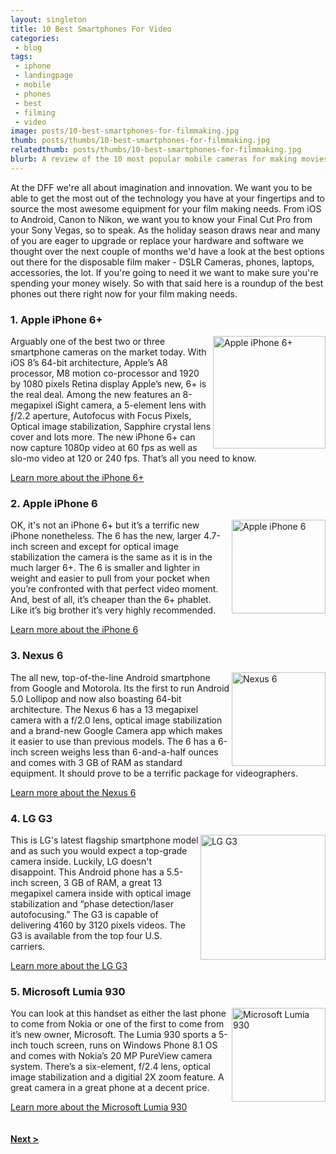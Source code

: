 ```yaml
---
layout: singleton
title: 10 Best Smartphones For Video
categories:
 - blog
tags:
 - iphone
 - landingpage
 - mobile
 - phones
 - best
 - filming
 - video
image: posts/10-best-smartphones-for-filmmaking.jpg
thumb: posts/thumbs/10-best-smartphones-for-filmmaking.jpg
relatedthumb: posts/thumbs/10-best-smartphones-for-filmmaking.jpg
blurb: A review of the 10 most popular mobile cameras for making movies.
---
```


At the DFF we're all about imagination and innovation. We want you to be able to get the most out of the technology you have at your fingertips and to source the most awesome equipment for your film making needs. From iOS to Android, Canon to Nikon, we want you to know your Final Cut Pro from your Sony Vegas, so to speak.  As the holiday season draws near and many of you are eager to upgrade or replace your hardware and software we thought over the next couple of months we'd have a look at the best options out there for the disposable film maker -  DSLR Cameras, phones, laptops, accessories, the lot. If you're going to need it we want to make sure you're spending your money wisely. So with that said here is a roundup of the best phones out there right now for your film making needs.

<div class="article" style="clear: both">
  <h3>1. Apple iPhone 6+</h3>
  <img src="{{ 'phones/iphone-6-plus.png' | asset_path }}" width="180" alt="Apple iPhone 6+" align="right">
  <p>Arguably one of the best two or three smartphone cameras on the market today. With iOS 8’s 64-bit architecture, Apple’s A8 processor, M8 motion co-processor and 1920 by 1080 pixels Retina display Apple’s new, 6+ is the real deal. Among the new features an 8-megapixel iSight camera, a 5-element lens with ƒ/2.2 aperture, Autofocus with Focus Pixels, Optical image stabilization, Sapphire crystal lens cover and lots more.  The new iPhone 6+ can now capture 1080p video at 60 fps as well as slo-mo video at 120 or 240 fps. That’s all you need to know.</p>
<p><a href="https://www.apple.com/iphone-6/" target="_blank">Learn more about the iPhone 6+</a></p>
</div>

<div class="article" style="clear: both">
  <h3>2. Apple iPhone 6</h3>
  <img align="right" src="{{ 'phones/iphone-6.png' | asset_path }}" width="150" alt="Apple iPhone 6">
  <p>OK,  it's not an iPhone 6+ but it’s a terrific new iPhone nonetheless. The 6 has the new, larger 4.7-inch screen and except for optical image stabilization the camera is the same as it is in the much larger 6+. The 6 is smaller and lighter in weight and easier to pull from your  pocket when you’re confronted with that perfect video moment. And, best of all, it’s cheaper than the 6+ phablet. Like it’s big brother it’s very highly recommended.</p>
<p><a href="https://www.apple.com/iphone-6/" target="_blank">Learn more about the iPhone 6</a></p>
</div>

<div class="article" style="clear: both">
  <h3>3. Nexus 6</h3>
  <img align="right" src="{{ 'phones/Nexus-6.png' | asset_path }}" width="150" alt="Nexus 6">
  <p>The all new, top-of-the-line Android smartphone from Google and Motorola. Its the first to run Android 5.0 Lollipop and now also boasting 64-bit architecture. The Nexus 6 has a 13 megapixel camera with a f/2.0 lens, optical image stabilization and a brand-new Google Camera app which makes it easier to use than previous models. The 6 has a 6-inch screen weighs less than 6-and-a-half ounces and comes with 3 GB of RAM as standard equipment. It should prove to be a terrific package for videographers.</p>
  <p><a href="http://www.google.com/nexus/6/" target="_blank">Learn more about the Nexus 6</a></p>
</div>

<div class="article" style="clear: both">
  <h3>4. LG G3</h3>
  <img align="right" src="{{ 'phones/lg-g3.png' | asset_path }}" width="200" alt="LG G3">
  <p>This is LG's latest flagship smartphone model and as such you would expect a top-grade camera inside. Luckily, LG doesn't disappoint. This Android phone has a 5.5-inch screen, 3 GB of RAM, a great 13 megapixel camera inside with optical image stabilization and “phase detection/laser autofocusing.” The G3 is capable of delivering 4160 by 3120 pixels videos. The G3 is available from the top four U.S. carriers.</p>
  <p><a href="http://www.lg.com/us/mobile-phones/g3" target="_blank">Learn more about the LG G3</a></p>
</div>

<div class="article" style="clear: both">
  <h3>5. Microsoft Lumia 930</h3>
  <img align="right" src="{{ 'phones/lumia-930.png' | asset_path }}" width="150" alt="Microsoft Lumia 930">
  <p>You can look at this handset as either the last phone to come from Nokia or one of the first to come from it’s new owner, Microsoft. The Lumia 930 sports a 5-inch touch screen, runs on Windows Phone 8.1 OS and comes with Nokia’s 20 MP PureView camera system. There’s a six-element, f/2.4 lens, optical image stabilization and a digitial 2X zoom feature. A great camera in a great phone at a decent price. </p>
  <p><a href="http://www.microsoft.com/en/mobile/phone/lumia930/" target="_blank">Learn more about the Microsoft Lumia 930</a></p>
</div>

<div class="article" style="clear: both">
</div>

<h4 class="text-center"><a href="/movie-making-mobile-phones-page-2.html">Next ></a></h4>